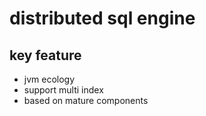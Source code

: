 # distributed sql engine

## key feature

- jvm ecology
- support multi index
- based on mature components